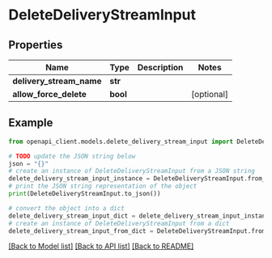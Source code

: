 # DeleteDeliveryStreamInput


## Properties

Name | Type | Description | Notes
------------ | ------------- | ------------- | -------------
**delivery_stream_name** | **str** |  | 
**allow_force_delete** | **bool** |  | [optional] 

## Example

```python
from openapi_client.models.delete_delivery_stream_input import DeleteDeliveryStreamInput

# TODO update the JSON string below
json = "{}"
# create an instance of DeleteDeliveryStreamInput from a JSON string
delete_delivery_stream_input_instance = DeleteDeliveryStreamInput.from_json(json)
# print the JSON string representation of the object
print(DeleteDeliveryStreamInput.to_json())

# convert the object into a dict
delete_delivery_stream_input_dict = delete_delivery_stream_input_instance.to_dict()
# create an instance of DeleteDeliveryStreamInput from a dict
delete_delivery_stream_input_from_dict = DeleteDeliveryStreamInput.from_dict(delete_delivery_stream_input_dict)
```
[[Back to Model list]](../README.md#documentation-for-models) [[Back to API list]](../README.md#documentation-for-api-endpoints) [[Back to README]](../README.md)


